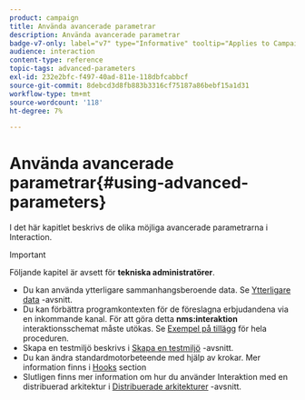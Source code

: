 ```yaml
---
product: campaign
title: Använda avancerade parametrar
description: Använda avancerade parametrar
badge-v7-only: label="v7" type="Informative" tooltip="Applies to Campaign Classic v7 only"
audience: interaction
content-type: reference
topic-tags: advanced-parameters
exl-id: 232e2bfc-f497-40ad-811e-118dbfcabbcf
source-git-commit: 8debcd3d8fb883b3316cf75187a86bebf15a1d31
workflow-type: tm+mt
source-wordcount: '118'
ht-degree: 7%

---
```


# Använda avancerade parametrar{#using-advanced-parameters}



I det här kapitlet beskrivs de olika möjliga avancerade parametrarna i Interaction.

>[!IMPORTANT]
>
>Följande kapitel är avsett för **tekniska administratörer**.

* Du kan använda ytterligare sammanhangsberoende data. Se [Ytterligare data](../../interaction/using/additional-data.md) -avsnitt.
* Du kan förbättra programkontexten för de föreslagna erbjudandena via en inkommande kanal. För att göra detta **nms:interaktion** interaktionsschemat måste utökas. Se [Exempel på tillägg](../../interaction/using/extension-example.md) för hela proceduren.
* Skapa en testmiljö beskrivs i [Skapa en testmiljö](../../interaction/using/creating-a-test-environment.md) -avsnitt.
* Du kan ändra standardmotorbeteende med hjälp av krokar. Mer information finns i [Hooks](../../interaction/using/hooks.md) section
* Slutligen finns mer information om hur du använder Interaktion med en distribuerad arkitektur i [Distribuerade arkitekturer](../../interaction/using/distributed-architectures.md) -avsnitt.
